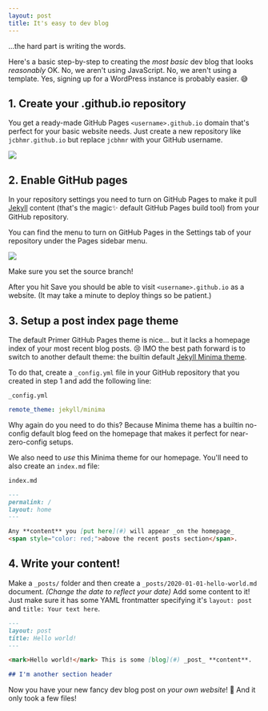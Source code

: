 ```yaml
---
layout: post
title: It's easy to dev blog
---
```


...the hard part is writing the words.

Here's a basic step-by-step to creating the _most basic_ dev blog that looks _reasonably_ OK. No, we aren't using JavaScript. No, we aren't using a template. Yes, signing up for a WordPress instance is probably easier. 😅

## 1. Create your .github.io repository

You get a ready-made GitHub Pages `<username>.github.io` domain that's perfect for your basic website needs. Just create a new repository like `jcbhmr.github.io` but replace `jcbhmr` with your GitHub username.

![](https://i.imgur.com/kvJzsQW.png)

## 2. Enable GitHub pages

In your repository settings you need to turn on GitHub Pages to make it pull [Jekyll](https://jekyllrb.com/) content (that's the magic✨ default GitHub Pages build tool) from your GitHub repository.

You can find the menu to turn on GitHub Pages in the Settings tab of your repository under the Pages sidebar menu.

![](https://i.imgur.com/qgibiD0.png)

Make sure you set the source branch!

After you hit Save you should be able to visit `<username>.github.io` as a website. (It may take a minute to deploy things so be patient.)

## 3. Setup a post index page theme

The default Primer GitHub Pages theme is nice... but it lacks a homepage index of your most recent blog posts. 😢 IMO the best path forward is to switch to another default theme: the builtin default [Jekyll Minima theme](https://github.com/jekyll/minima).

To do that, create a `_config.yml` file in your GitHub repository that you created in step 1 and add the following line:

<div><code>_config.yml</code></div>

```yml
remote_theme: jekyll/minima
```

Why again do you need to do this? Because Minima theme has a builtin no-config default blog feed on the homepage that makes it perfect for near-zero-config setups.

We also need to _use_ this Minima theme for our homepage. You'll need to also create an `index.md` file:

<div><code>index.md</code></div>

```md
---
permalink: /
layout: home
---

Any **content** you [put here](#) will appear _on the homepage_
<span style="color: red;">above the recent posts section</span>.
```

## 4. Write your content!

Make a `_posts/` folder and then create a `_posts/2020-01-01-hello-world.md` document. _(Change the date to reflect your date)_ Add some content to it! Just make sure it has some YAML frontmatter specifying it's `layout: post` and `title: Your text here`.

```md
---
layout: post
title: Hello world!
---

<mark>Hello world!</mark> This is some [blog](#) _post_ **content**.

## I'm another section header
```

Now you have your new fancy dev blog post on _your own website_! 🥳 And it only took a few files!
